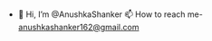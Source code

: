 - 👋 Hi, I’m @AnushkaShanker
📫 How to reach me- anushkashanker162@gmail.com

<!---
AnushkaShanker/AnushkaShanker is a ✨ special ✨ repository because its `README.md` (this file) appears on your GitHub profile.
You can click the Preview link to take a look at your changes.
--->
